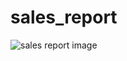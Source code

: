 # sales_report


![sales report image](https://user-images.githubusercontent.com/70841506/235319817-54ddea53-c39e-4612-8652-53177ed77c41.JPG)
